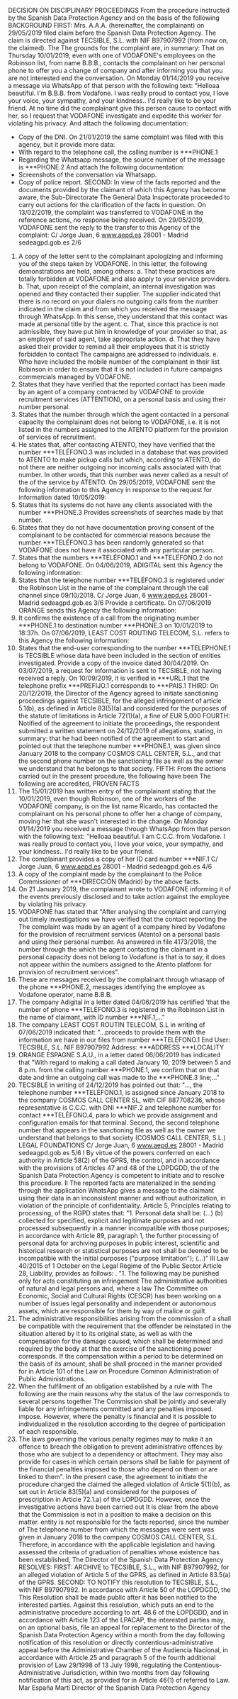 DECISION ON DISCIPLINARY PROCEEDINGS
From the procedure instructed by the Spanish Data Protection Agency and
on the basis of the following
BACKGROUND
FIRST: Mrs. A.A.A. (hereinafter, the complainant) on 29/05/2019 filed
claim before the Spanish Data Protection Agency. The claim is
directed against TECSIBLE, S.L. with NIF B97907992 (from now on, the claimed). The
The grounds for the complaint are, in summary: That on Thursday 10/01/2019, even
with one of VODAFONE's employees on the Robinson list, from
name B.B.B., contacts the complainant on her personal phone to
offer you a change of company and after informing you that you are not interested
end the conversation. On Monday 01/14/2019 you receive a message via WhatsApp
of that person with the following text:
"Helloaa beautiful.
I'm B.B.B. from Vodafone.
I was really proud to contact you, I love your voice, your sympathy, and your
kindness..
I'd really like to be your friend.
At no time did the complainant give this person cause to contact
with her, so I request that VODAFONE investigate and expedite this
worker for violating his privacy.
 And attach the following documentation:
- Copy of the DNI.
On 21/01/2019 the same complaint was filed with this agency, but it
provide more data:
- With regard to the telephone call, the calling number is \*\*\*PHONE.1
- Regarding the Whatsapp message, the source number of the message is
\*\*\*PHONE.2
And attach the following documentation:
- Screenshots of the conversation via Whatsapp.
- Copy of police report.
SECOND: In view of the facts reported and the documents provided by
the claimant of which this Agency has become aware, the Sub-Directorate
The General Data Inspectorate proceeded to carry out actions for the
clarification of the facts in question.
On 13/02/2019, the complaint was transferred to VODAFONE in the
reference actions, no response being received.
On 29/05/2019, VODAFONE sent the reply to the transfer to this Agency
of the complaint:
C/ Jorge Juan, 6 www.aepd.es
28001 - Madrid sedeagpd.gob.es
2/6
1. A copy of the letter sent to the complainant apologizing and
informing you of the steps taken by VODAFONE. In this
letter, the following demonstrations are held, among others:
a. That these practices are totally forbidden at VODAFONE and
also apply to your service providers.
b. That, upon receipt of the complaint, an internal investigation was opened and
they contacted their supplier. The supplier indicated that there is no record
on your dialers no outgoing calls from the number indicated
in the claim and from which you received the message through
WhatsApp. In this sense, they understand that this contact was made at
personal title by the agent.
c. That, since this practice is not admissible, they have put him in
knowledge of your provider so that, as an employer of
said agent, take appropriate action.
d. That they have asked their provider to remind all their
employees that it is strictly forbidden to contact
The campaigns are addressed to individuals.
e. Who have included the mobile number of the complainant in their list
Robinson in order to ensure that it is not included in future campaigns
commercials managed by VODAFONE.
2. States that they have verified that the reported contact has been made by
an agent of a company contracted by VODAFONE to provide
recruitment services (ATTENTION), on a personal basis and using their number
personal.
3. States that the number through which the agent contacted in a personal capacity
the complainant does not belong to VODAFONE, i.e. it is not listed in the
numbers assigned to the ATENTO platform for the provision of services
of recruitment.
4. He states that, after contacting ATENTO, they have verified that the
number \*\*\*TELÉFONO.3 was included in a database that was provided
to ATENTO to make pickup calls but which, according to ATENTO, do not
there are neither outgoing nor incoming calls associated with that number. In other words,
that this number was never called as a result of the
of the service by ATENTO.
On 29/05/2019, VODAFONE sent the following information to this Agency
in response to the request for information dated 10/05/2019:
1. States that its systems do not have any clients associated with the
number \*\*\*PHONE.3
Provides screenshots of searches made by that number.
1. States that they do not have documentation proving consent
of the complainant to be contacted for commercial reasons because the
number \*\*\*TELÉFONO.3 has been randomly generated so that
VODAFONE does not have it associated with any particular person.
2. States that the numbers \*\*\*TELÉFONO.1 and \*\*\*TELÉFONO.2 do not belong
to VODAFONE.
On 04/06/2019, ADIGITAL sent this Agency the following information:
1. States that the telephone number \*\*\*TELÉFONO.3 is registered under
the Robinson List in the name of the complainant through the call channel
since 09/10/2018.
C/ Jorge Juan, 6 www.aepd.es
28001 - Madrid sedeagpd.gob.es
3/6
Provide a certificate.
On 07/06/2019 ORANGE sends this Agency the following information:
1. It confirms the existence of a call from the originating number
\*\*\*PHONE.1 to destination number \*\*\*PHONE.3 on 10/01/2019 to
18:37h.
On 07/06/2019, LEAST COST ROUTING TELECOM, S.L. refers to this
Agency the following information:
1. States that the end-user corresponding to the number \*\*\*TELEPHONE.1 is
TECSIBLE whose data have been included in the section of entities
investigated.
Provide a copy of the invoice dated 30/04/2019.
On 03/07/2019, a request for information is sent to TECSIBLE, not
having received a reply.
On 10/09/2019, it is verified in \*\*\*URL.1 that the telephone prefix
\*\*\*PREFIJO.1 corresponds to \*\*\*PAIS.1
THIRD: On 20/12/2019, the Director of the Agency agreed
to initiate sanctioning proceedings against TECSIBLE, for the alleged infringement of article
5.1(b), as defined in Article 83(5)(a) and considered for the purposes of the statute of limitations in
Article 72(1)(a), a fine of EUR 5,000
FOURTH: Notified of the agreement to initiate the proceedings, the respondent submitted a written statement on 24/12/2019
of allegations, stating, in summary: that he had been notified of the agreement to
start and pointed out that the telephone number \*\*\*PHONE.1, was given
since January 2018 to the company COSMOS CALL CENTER, S.L., and that the second
phone number on the sanctioning file as well as the owner
we understand that he belongs to that society.
FIFTH: From the actions carried out in the present procedure, the following have been
The following are accredited,
PROVEN FACTS
1. The 15/01/2019 has written entry of the complainant stating that the 10/01/2019,
even though Robinson, one of the workers of the VODAFONE company, is on the list
name Ricardo, has contacted the complainant on his personal phone
to offer her a change of company, moving her that she wasn't interested
in the change. On Monday 01/14/2019 you received a message through WhatsApp from
that person with the following text:
"Helloaa beautiful.
I am C.C.C. from Vodafone.
I was really proud to contact you, I love your voice, your sympathy, and your
kindness..
I'd really like to be your friend.
2. The complainant provides a copy of her ID card number \*\*\*NIF.1
C/ Jorge Juan, 6 www.aepd.es
28001 - Madrid sedeagpd.gob.es
4/6
3. A copy of the complaint made by the
complainant to the Police Commissioner of \*\*\*DIRECCIÓN (Madrid) by the above
facts.
4. On 21 January 2019, the complainant wrote to VODAFONE informing it of the
events previously disclosed and to take action against the
employee by violating his privacy.
5. VODAFONE has stated that "After analysing the complaint and carrying out
timely investigations we have verified that the contact reporting the
The complaint was made by an agent of a company hired by Vodafone
for the provision of recruitment services (Atento) on a personal basis and using their
personal number.
As answered in file 4173/2018, the number through the
which the agent contacting the claimant in a personal capacity does not belong to Vodafone is
that is to say, it does not appear within the numbers assigned to the Atento platform for
provision of recruitment services".
6. These are messages received by the complainant through whasapp of the
phone \*\*\*PHONE.2, messages identifying the employee as
Vodafone operator, name B.B.B.
7. The company Adigital in a letter dated 04/06/2019 has certified 'that the number of
phone \*\*\*TELÉFONO.3 is registered in the Robinson List in the name of
claimant, with ID number \*\*\*NIF.1,..."
8. The company LEAST COST ROUTIN TELECOM, S.L in writing of 07/06/2019
indicated that: "...proceeds to provide them with the information we have in our
files from number \*\*\*TELÉFONO.1
End User:
TECSIBLE, S.L.
NIF B97907992
Address: \*\*\*ADDRESS
\*\*\*LOCALITY
9. ORANGE ESPAGNE S.A.U., in a letter dated 06/06/2019 has indicated that "With regard to
making a call dated January 10, 2019 between 5 and 8 p.m.
from the calling number \*\*\*PHONE.1, we confirm that on that date and time
an outgoing call was made to the \*\*\*PHONE.3 line;..."
10. TECSIBLE in writing of 24/12/2019 has pointed out that:
"..., the telephone number \*\*\*TELÉFONO.1, is assigned since January 2018 to the
company COSMOS CALL CENTER SL, with CIF 887708236, whose representative is
C.C.C. with DNI \*\*\*NIF.2 and telephone number for contact \*\*\*TELÉFONO.4, para lo
which we provide assignment and configuration emails for that terminal.
Second, the second telephone number that appears in the sanctioning file
as well as the owner we understand that belongs to that society (COSMOS CALL
CENTER, S.L.)
LEGAL FOUNDATIONS
C/ Jorge Juan, 6 www.aepd.es
28001 - Madrid sedeagpd.gob.es
5/6
I
By virtue of the powers conferred on each authority in Article 58(2) of the GPRS, the
control, and in accordance with the provisions of Articles 47 and 48 of the LOPDGDD, the
of the Spanish Data Protection Agency is competent to initiate and
to resolve this procedure.
II
The reported facts are materialized in the sending through the application
WhatsApp gives a message to the claimant using their data in an inconsistent manner
and without authorization, in violation of the principle of confidentiality.
Article 5, Principles relating to processing, of the RGPD states that:
"1. Personal data shall be:
(…)
(b) collected for specified, explicit and legitimate purposes and not processed
subsequently in a manner incompatible with those purposes; in accordance with Article 89,
paragraph 1, the further processing of personal data for archiving purposes in
public interest, scientific and historical research or statistical purposes are not
shall be deemed to be incompatible with the initial purposes ("purpose limitation");
(…)”
III
Law 40/2015 of 1 October on the Legal Regime of the Public Sector
Article 28, Liability, provides as follows:
.
"1. The following may be punished only for acts constituting an infringement
The administrative authorities of natural and legal persons and, where a law
The Committee on Economic, Social and Cultural Rights (CESCR) has been working on a number of issues
legal personality and independent or autonomous assets, which are
responsible for them by way of malice or guilt.
2. The administrative responsibilities arising from the commission of a
shall be compatible with the requirement that the offender be reinstated in the
situation altered by it to its original state, as well as with the compensation
for the damage caused, which shall be determined and required by the body at
that the exercise of the sanctioning power corresponds. If the
compensation within a period to be determined on the basis of its amount, shall be
shall proceed in the manner provided for in Article 101 of the Law on Procedure
Common Administration of Public Administrations.
3. When the fulfilment of an obligation established by a rule with
The following are the main reasons why the status of the law corresponds to several persons together
The Commission shall be jointly and severally liable for any infringements committed and any penalties imposed.
impose. However, where the penalty is financial and it is possible to
individualized in the resolution according to the degree of participation of each
responsible.
4. The laws governing the various penalty regimes may
to make it an offence to breach the obligation to prevent
administrative offences by those who are subject to a
dependency or attachment. They may also provide for cases in which
certain persons shall be liable for payment of the financial penalties imposed
to those who depend on them or are linked to them".
In the present case, the agreement to initiate the procedure charged the
claimed the alleged violation of Article 5(1)(b), as set out in Article 83(5)(a) and
considered for the purposes of prescription in Article 72.1.a) of the LOPDGDD.
However, once the investigative actions have been carried out
It is clear from the above that the Commission is not in a position to make a decision on this matter.
entity is not responsible for the facts reported, since the number of
The telephone number from which the messages were sent was given in January 2018 to the
company COSMOS CALL CENTER, S.L.
Therefore, in accordance with the applicable legislation and having assessed the criteria of
graduation of penalties whose existence has been established,
The Director of the Spanish Data Protection Agency RESOLVES:
FIRST: ARCHIVE to TECSIBLE, S.L., with NIF B97907992, for an alleged
violation of Article 5 of the GPRS, as defined in Article 83.5(a) of the GPRS.
SECOND: TO NOTIFY this resolution to TECSIBLE, S.L., with NIF
B97907992.
In accordance with Article 50 of the LOPDGDD, the
This Resolution shall be made public after it has been notified to the interested parties.
Against this resolution, which puts an end to the administrative procedure according to art.
48.6 of the LOPDGDD, and in accordance with Article 123 of the
LPACAP, the interested parties may, on an optional basis, file an appeal for replacement
to the Director of the Spanish Data Protection Agency within a
month from the day following notification of this resolution or directly
contentious-administrative appeal before the Administrative Chamber of the
Audiencia Nacional, in accordance with Article 25 and paragraph 5 of
the fourth additional provision of Law 29/1998 of 13 July 1998, regulating the
Contentious-Administrative Jurisdiction, within two months from
day following notification of this act, as provided for in Article 46(1) of
referred to Law.
Mar España Martí
Director of the Spanish Data Protection Agency
